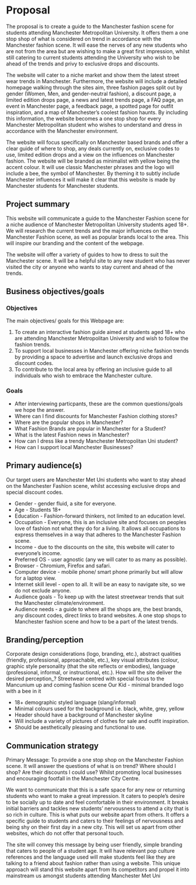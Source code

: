 # Proposal 

The proposal is to create a guide to the Manchester fashion scene for students attending Manchester Metropolitan University. It offers them a one stop shop of what is considered on trend in accordance with the Manchester fashion scene. It will ease the nerves of any new students who are not from the area but are wishing to make a great first impression, whilst still catering to current students attending the University who wish to be ahead of the trends and privy to exclusive drops and discounts.

The website will cater to a niche market and show them the latest street wear trends in Manchester. Furthermore, the website will include a detailed homepage walking through the sites aim, three fashion pages split out by gender (Women, Men, and gender-neutral fashion), a discount page, a limited edition drops page, a news and latest trends page, a FAQ page, an event in Manchester page, a feedback page, a spotted page for outfit inspiration, and a map of Manchester’s coolest fashion haunts. By including this information, the website becomes a one stop shop for every Manchester Metropolitan student who wishes to understand and dress in accordance with the Manchester environment. 

The website will focus specifically on Manchester based brands and offer a clear guide of where to shop, any deals currently on, exclusive codes to use, limited edition drops and a view on the influences on Manchester fashion.
The website will be branded as minimalist with yellow being the accent colour. It will use classic Manchester phrases and the logo will include a bee, the symbol of Manchester. By theming it to subtly include Manchester influences it will make it clear that this website is made by Manchester students for Manchester students. 



## Project summary 

This website will communicate a guide to the Manchester Fashion scene for a niche audience of Manchester Metropolitan University students aged 18+. We will research the current trends and the major influences on the Manchester Fashion scene, as well as popular brands local to the area. This will inspire our branding and the content of the webpage.

The website will offer a variety of guides to how to dress to suit the Manchester scene. It will be a helpful site to any new student who has never visited the city or anyone who wants to stay current and ahead of the trends.


## Business objectives/goals

### Objectives

The main objectives/ goals for this Webpage are:

1. To create an interactive fashion guide aimed at students aged 18+ who are attending Manchester Metropolitan University and wish to follow the fashion trends.
2. To support local businesses in Manchester offering niche fashion trends by providing a space to advertise and launch exclusive drops and discount codes. 
3. To contribute to the local area by offering an inclusive guide to all individuals who wish to embrace the Manchester culture.  

 ### Goals
 
* After interviewing particpants, these are the common questions/goals we hope the answer. 
* Where can I find discounts for Manchester Fashion clothing stores?
* Where are the popular shops in Manchester? 
* What Fashion Brands are popular in Manchester for a Student?
* What is the latest Fashion news in Manchester?
* How can I dress like a trendy Manchester Metropolitan Uni student?
* How can I support local Manchester Businesses? 


## Primary audience(s)

Our target users are Manchester Met Uni students who want to stay ahead on the Manchester Fashion scene, whilst accessing exclusive drops and special discount codes.

* Gender - gender fluid, a site for everyone.
* Age - Students  18+
* Education - Fashion-forward thinkers, not limited to an education level.
* Occupation - Everyone, this is an inclusive site and focuses on peoples love of fashion not what they do for a living. It allows all occupations to express themselves in a way that adheres to the Manchester Fashion scene.
* Income - due to the discounts on the site, this website will cater to everyone’s income.
* Preferred OS - user agnostic (any we will cater to as many as possible).
* Browser - Chromium, Firefox and safari.
* Computer device - mobile phone/ smart phone primarily but will allow for a laptop view.
* Internet skill level - open to all. It will be an easy to navigate site, so we do not exclude anyone.
* Audience goals - To keep up with the latest streetwear trends that suit the Manchester climate/environment.
* Audience needs - a guide to where all the shops are, the best brands, any discount codes, direct links to brand websites. A one stop shops to Manchester fashion scene and how to be a part of the latest trends.


## Branding/perception
Corporate design considerations (logo, branding, etc.), abstract qualities (friendly, professional, approachable, etc.), key visual attributes (colour, graphic style personality (that the site reflects or embodies), language (professional, informal, or instructional, etc.). How will the site deliver the desired perception_?
Streetwear centred with special focus to the Mancunium up and coming fashion scene Our Kid - minimal branded logo with a bee in it

* 18+ demographic styled language (slang/informal)
* Minimal colours used for the background i.e. black, white, grey, yellow
* Header should have a background of Manchester skyline
* Will include a variety of pictures of clothes for sale and outfit inspiration. 
* Should be aesthetically pleasing and functional to use. 


## Communication strategy


Primary Message: To provide a one stop shop on the Manchester Fashion scene. It will answer the questions of what is on trend? Where should I shop? Are their discounts I could use? Whilst promoting local businesses and encouraging footfall in the Manchester City Centre.


We want to communicate that this is a safe space for any new or returning students who want to make a great impression. It caters to people’s desire to be socially up to date and feel comfortable in their environment. It breaks initial barriers and tackles new students’ nervousness to attend a city that is so rich in culture. This is what puts our website apart from others. It offers a specific guide to students and caters to their feelings of nervousness and being shy on their first day in a new city. This will set us apart from other websites, which do not offer that personal touch.


The site will convey this message by being user friendly, simple branding that caters to people of a student age. It will have relevant pop culture references and the language used will make students feel like they are talking to a friend about fashion rather than using a website. This unique approach will stand this website apart from its competitors and propel it into mainstream us amongst students attending Manchester Met Uni



